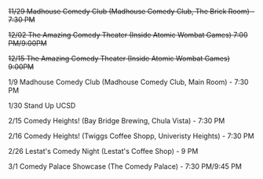 ~~11/29 Madhouse Comedy Club (Madhouse Comedy Club, The Brick Room) - 7:30 PM~~

~~12/02 The Amazing Comedy Theater (Inside Atomic Wombat Games) 7:00 PM/9:00PM~~

~~12/15 The Amazing Comedy Theater (Inside Atomic Wombat Games) 9:00PM~~

1/9 Madhouse Comedy Club (Madhouse Comedy Club, Main Room) - 7:30 PM

1/30 Stand Up UCSD

2/15 Comedy Heights! (Bay Bridge Brewing, Chula Vista) - 7:30 PM

2/16 Comedy Heights! (Twiggs Coffee Shopp, Univeristy Heights) - 7:30 PM

2/26 Lestat's Comedy Night (Lestat's Coffee Shop) - 9 PM

3/1 Comedy Palace Showcase (The Comedy Palace) - 7:30 PM/9:45 PM


